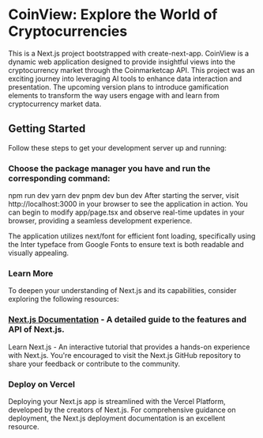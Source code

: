 # CoinView: Explore the World of Cryptocurrencies

This is a Next.js project bootstrapped with create-next-app. CoinView is a dynamic web application designed to provide insightful views into the cryptocurrency market through the Coinmarketcap API. This project was an exciting journey into leveraging AI tools to enhance data interaction and presentation. The upcoming version plans to introduce gamification elements to transform the way users engage with and learn from cryptocurrency market data.

## Getting Started

Follow these steps to get your development server up and running:

### Choose the package manager you have and run the corresponding command:

npm run dev
yarn dev
pnpm dev
bun dev
After starting the server, visit http://localhost:3000 in your browser to see the application in action. You can begin to modify app/page.tsx and observe real-time updates in your browser, providing a seamless development experience.

The application utilizes next/font for efficient font loading, specifically using the Inter typeface from Google Fonts to ensure text is both readable and visually appealing.

### Learn More

To deepen your understanding of Next.js and its capabilities, consider exploring the following resources:

### [Next.js Documentation]([url](https://nextjs.org/docs)) - A detailed guide to the features and API of Next.js.

Learn Next.js - An interactive tutorial that provides a hands-on experience with Next.js.
You're encouraged to visit the Next.js GitHub repository to share your feedback or contribute to the community.

### Deploy on Vercel

Deploying your Next.js app is streamlined with the Vercel Platform, developed by the creators of Next.js. For comprehensive guidance on deployment, the Next.js deployment documentation is an excellent resource.
